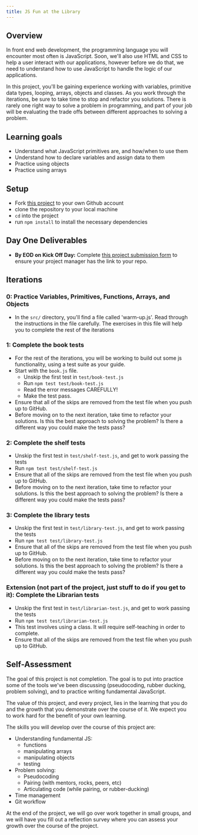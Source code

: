```yaml
---
title: JS Fun at the Library
---
```


## Overview

In front end web development, the programming language you will encounter most
often is JavaScript. Soon, we'll also use HTML and CSS to help a user interact
with our applications, however before we do that, we need to understand how to
use JavaScript to handle the logic of our applications.

In this project, you'll be gaining experience working with variables, primitive
data types, looping, arrays, objects and classes. As you work through the
iterations, be sure to take time to stop and refactor you solutions. There is
rarely one right way to solve a problem in programming, and part of your job
will be evaluating the trade offs between different approaches to solving a
problem.

## Learning goals

  - Understand what JavaScript primitives are, and how/when to use them
  - Understand how to declare variables and assign data to them
  - Practice using objects
  - Practice using arrays

## Setup

  - Fork [this project](https://github.com/turingschool-examples/js-fun-at-the-library) to your own Github account
  - clone the repository to your local machine
  - `cd` into the project
  - run `npm install` to install the necessary dependencies

## Day One Deliverables
  -   **By EOD on Kick Off Day:** Complete [this project submission form](https://docs.google.com/forms/d/e/1FAIpQLSecGamPjyq0E5JDovjq4BZrhegv6ct3MeyO1uJaIgxSosK0wQ/viewform?usp=sf_link) to ensure your project manager has the link to your repo.

## Iterations

### 0: Practice Variables, Primitives, Functions, Arrays, and Objects

  - In the `src/` directory, you'll find a file called 'warm-up.js'. Read
    through the instructions in the file carefully. The exercises in this file
    will help you to complete the rest of the iterations  

### 1: Complete the book tests

  - For the rest of the iterations, you will be working to build out some
    js functionality, using a test suite as your guide.  
  - Start with the `book.js` file.  
    - Unskip the first test in `test/book-test.js`  
    - Run `npm test test/book-test.js`  
    - Read the error messages CAREFULLY!  
    - Make the test pass.
  - Ensure that all of the skips are removed from the test file when you push up to GitHub.
  - Before moving on to the next iteration, take time to refactor your
    solutions. Is this the best approach to solving the problem? Is there a
    different way you could make the tests pass?  

### 2: Complete the shelf tests

  - Unskip the first test in `test/shelf-test.js`, and get to work passing the tests
  - Run `npm test test/shelf-test.js`  
  - Ensure that all of the skips are removed from the test file when you push up to GitHub.
  - Before moving on to the next iteration, take time to refactor your
    solutions. Is this the best approach to solving the problem? Is there a
    different way you could make the tests pass?  

### 3: Complete the library tests

  - Unskip the first test in `test/library-test.js`, and get to work passing the tests
  - Run `npm test test/library-test.js`  
  - Ensure that all of the skips are removed from the test file when you push up to GitHub.
  - Before moving on to the next iteration, take time to refactor your
    solutions. Is this the best approach to solving the problem? Is there a
    different way you could make the tests pass?


### Extension (not part of the project, just stuff to do if you get to it): Complete the Librarian tests
  - Unskip the first test in `test/librarian-test.js`, and get to work passing the tests
  - Run `npm test test/librarian-test.js`  
  - This test involves using a class. It will require self-teaching in order to complete.
  - Ensure that all of the skips are removed from the test file when you push up to GitHub.

## Self-Assessment

The goal of this project is not completion. The goal is to put into practice some of the tools we've been discussing (pseudocoding, rubber ducking, problem solving), and to practice writing fundamental JavaScript.

The value of this project, and every project, lies in the learning that you do and the growth that you demonstrate over the course of it. We expect you to work hard for the benefit of your own learning.

The skills you will develop over the course of this project are:

- Understanding fundamental JS:
    - functions
    - manipulating arrays
    - manipulating objects
    - testing
- Problem solving:
    - Pseudocoding
    - Pairing (with mentors, rocks, peers, etc)
    - Articulating code (while pairing, or rubber-ducking)
- Time management
- Git workflow

At the end of the project, we will go over work together in small groups, and we will have you fill out a reflection survey where you can assess your growth over the course of the project.
